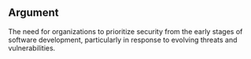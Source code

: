 ## Argument

The need for organizations to prioritize security from the early stages of software development, particularly in response to evolving threats and vulnerabilities.